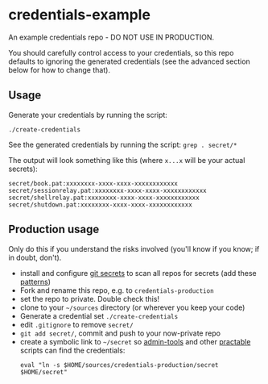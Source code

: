 # credentials-example
An example credentials repo - DO NOT USE IN PRODUCTION. 

You should carefully control access to your credentials, so this repo defaults to ignoring the generated credentials (see the advanced section below for how to change that). 

## Usage

Generate your credentials by running the script:

`./create-credentials`

See the generated credentials by running the script:
`grep . secret/*`

The output will look something like this (where `x...x` will be your actual secrets):

```
secret/book.pat:xxxxxxxx-xxxx-xxxx-xxxxxxxxxxxx
secret/sessionrelay.pat:xxxxxxxx-xxxx-xxxx-xxxxxxxxxxxx
secret/shellrelay.pat:xxxxxxxx-xxxx-xxxx-xxxxxxxxxxxx
secret/shutdown.pat:xxxxxxxx-xxxx-xxxx-xxxxxxxxxxxx
```

## Production usage

 Only do this if you understand the risks involved (you'll know if you know; if in doubt, don't). 
 
- install and configure [git secrets](https://github.com/msalemcode/git-secrets) to scan all repos for secrets (add these [patterns](https://github.com/timdrysdale/git-secrets-patterns))
- Fork and rename this repo, e.g. to `credentials-production` 
- set the repo to private. Double check this!
- clone to your `~/sources` directory (or wherever you keep your code)
- Generate a credential set `./create-credentials`
- edit `.gitignore` to remove `secret/`
- `git add secret/`, commit and push to your now-private repo
- create a symbolic link to `~/secret` so [admin-tools](https://github.com/practable/admin-tools) and other [practable](https://github.com/practable) scripts can find the credentials:
  ```
  eval "ln -s $HOME/sources/credentials-production/secret $HOME/secret" 
  ```




